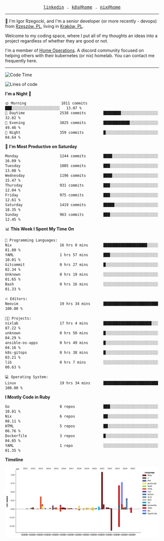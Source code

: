 <p align="center">
  <samp>
    <a href="https://www.linkedin.com/in/ajgon">linkedin</a> .
    <a href="https://github.com/deedee-ops/k8s-gitops">k8s@home</a> .
    <a href="https://github.com/deedee-ops/nixlab">nix@home</a>
  </samp>
</p>

----------------------------------------------------------------

:wave: I'm Igor Rzegocki, and I'm a senior developer (or more recently - devops) from [Rzeszów, PL](https://en.wikipedia.org/wiki/Rzesz%C3%B3w), living in [Kraków, PL](https://en.wikipedia.org/wiki/Krak%C3%B3w).

Welcome to my coding space, where I put all of my thoughts an ideas into a project regardless of whether they are good or not.

I'm a member of [Home Operations](https://discord.gg/home-operations). A discord community focused on helping others with their kubernetes (or nix) homelab. You can contact me frequently here.

----------------------------------------------------------------

<!--START_SECTION:waka-->
![Code Time](http://img.shields.io/badge/Code%20Time-757%20hrs%2036%20mins-blue)

![Lines of code](https://img.shields.io/badge/From%20Hello%20World%20I%27ve%20Written-4.8%20million%20lines%20of%20code-blue)

**I'm a Night 🦉** 

```text
🌞 Morning                1011 commits        ███░░░░░░░░░░░░░░░░░░░░░░   13.07 % 
🌆 Daytime                2538 commits        ████████░░░░░░░░░░░░░░░░░   32.82 % 
🌃 Evening                3825 commits        ████████████░░░░░░░░░░░░░   49.46 % 
🌙 Night                  359 commits         █░░░░░░░░░░░░░░░░░░░░░░░░   04.64 % 
```
📅 **I'm Most Productive on Saturday** 

```text
Monday                   1244 commits        ████░░░░░░░░░░░░░░░░░░░░░   16.09 % 
Tuesday                  1005 commits        ███░░░░░░░░░░░░░░░░░░░░░░   13.00 % 
Wednesday                1196 commits        ████░░░░░░░░░░░░░░░░░░░░░   15.47 % 
Thursday                 931 commits         ███░░░░░░░░░░░░░░░░░░░░░░   12.04 % 
Friday                   975 commits         ███░░░░░░░░░░░░░░░░░░░░░░   12.61 % 
Saturday                 1419 commits        █████░░░░░░░░░░░░░░░░░░░░   18.35 % 
Sunday                   963 commits         ███░░░░░░░░░░░░░░░░░░░░░░   12.45 % 
```


📊 **This Week I Spent My Time On** 

```text
💬 Programming Languages: 
Nix                      16 hrs 0 mins       ████████████████████░░░░░   81.80 % 
YAML                     1 hrs 57 mins       ███░░░░░░░░░░░░░░░░░░░░░░   10.01 % 
Gitcommit                0 hrs 27 mins       █░░░░░░░░░░░░░░░░░░░░░░░░   02.34 % 
Unknown                  0 hrs 19 mins       ░░░░░░░░░░░░░░░░░░░░░░░░░   01.65 % 
Bash                     0 hrs 16 mins       ░░░░░░░░░░░░░░░░░░░░░░░░░   01.33 % 

🔥 Editors: 
Neovim                   19 hrs 34 mins      █████████████████████████   100.00 % 

🐱‍💻 Projects: 
nixlab                   17 hrs 4 mins       ██████████████████████░░░   87.22 % 
unknown                  0 hrs 50 mins       █░░░░░░░░░░░░░░░░░░░░░░░░   04.29 % 
ansible-os-apps          0 hrs 49 mins       █░░░░░░░░░░░░░░░░░░░░░░░░   04.16 % 
k8s-gitops               0 hrs 38 mins       █░░░░░░░░░░░░░░░░░░░░░░░░   03.21 % 
lib                      0 hrs 7 mins        ░░░░░░░░░░░░░░░░░░░░░░░░░   00.63 % 

💻 Operating System: 
Linux                    19 hrs 34 mins      █████████████████████████   100.00 % 
```

**I Mostly Code in Ruby** 

```text
Go                       8 repos             ███░░░░░░░░░░░░░░░░░░░░░░   10.81 % 
Nix                      6 repos             ██░░░░░░░░░░░░░░░░░░░░░░░   08.11 % 
HTML                     5 repos             ██░░░░░░░░░░░░░░░░░░░░░░░   06.76 % 
Dockerfile               3 repos             █░░░░░░░░░░░░░░░░░░░░░░░░   04.05 % 
YAML                     1 repo              ░░░░░░░░░░░░░░░░░░░░░░░░░   01.35 % 
```



**Timeline**

![Lines of Code chart](https://raw.githubusercontent.com/ajgon/ajgon/master/assets/bar_graph.png)


<!--END_SECTION:waka-->
